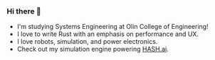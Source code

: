 ### Hi there 👋

- I'm studying Systems Engineering at Olin College of Engineering!
- I love to write Rust with an emphasis on performance and UX.
- I love robots, simulation, and power electronics.
- Check out my simulation engine powering [HASH.ai](https://HASH.ai).

<!--
**jkelleyrtp/jkelleyrtp** is a ✨ _special_ ✨ repository because its `README.md` (this file) appears on your GitHub profile.

Here are some ideas to get you started:

- 🔭 I’m currently working on ...
- 🌱 I’m currently learning ...
- 👯 I’m looking to collaborate on ...
- 🤔 I’m looking for help with ...
- 💬 Ask me about ...
- 📫 How to reach me: ...
- 😄 Pronouns: ...
- ⚡ Fun fact: ...
-->

